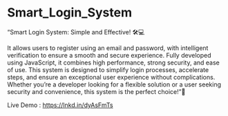 # Smart_Login_System

“Smart Login System: Simple and Effective! 🛠️💻

It allows users to register using an email and password, with intelligent verification to ensure a smooth and secure experience.
Fully developed using JavaScript, it combines high performance, strong security, and ease of use.
This system is designed to simplify login processes, accelerate steps, and ensure an exceptional user experience without complications.
Whether you’re a developer looking for a flexible solution or a user seeking security and convenience, this system is the perfect choice!”🤍


Live Demo : https://lnkd.in/dyAsFmTs
